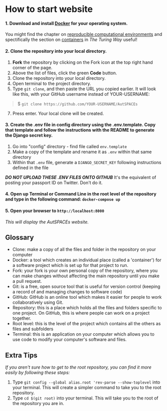 # How to start website

#### 1. Download and install [Docker](https://www.docker.com/products/docker-desktop) for your operating system.

You might find the chapter on [reproducible computational environments](https://the-turing-way.netlify.app/reproducible-research/renv.html) and spectifically the section on [containers](https://the-turing-way.netlify.app/reproducible-research/renv/renv-containers.html) in _The Turing Way_ useful!

#### 2. Clone the repository into your local directory.

  1. **Fork** the repository by clicking on the Fork icon at the top right hand corner of the page. 
  2. Above the list of files, click the green **Code** button.
  3. Clone the repository into your local directory. 
  4. Open terminal to the project directory.
  5. Type `git clone`, and then paste the URL you copied earlier. It will look like this, with your GitHub username instead of YOUR-USERNAME:
  >$ `git clone https://github.com/YOUR-USERNAME/AutSPACEs`
  7. Press enter. Your local clone will be created. 
  
#### 3. Create the .env file in config directory using the .env.template. Copy that template and follow the instructions with the README to generate the Django secret key.
  
  1. Go into "config" directory - find file called `env.template`
  2. Make a copy of the template and rename it as `.env` within that same directory
  3. Within that `.env` file, generate a `DJANGO_SECRET_KEY` following instructions defined in the file 

***DO NOT UPLOAD THESE .ENV FILES ONTO GITHUB*** It's the equivalent of posting your passport ID on Twitter. Don't do it.

#### 4. Open up Terminal or Command Line in the root level of the repository and type in the following command: `docker-compose up`

#### 5. Open your browser to `http://localhost:8000`

*This will display the AutSPACEs website.*

## Glossary 

* Clone: make a copy of all the files and folder in the repository on your computer
* Docker: a tool which creates an individual place (called a 'container') for a software project which is set up for that project to run.
* Fork: your fork is your own personal copy of the repository, where you can make changes without affecting the main repository until you make a pull request. 
* Git: is a free, open source tool that is useful for version control (keeping a record of and managing changes to software code)
* GitHub: GitHub is an online tool which makes it easier for people to work collaboratively using Git. 
* Repository: this is a place which holds all the files and folders specific to one project. On GitHub, this is where people can work on a project together. 
* Root level: this is the level of the project which contains all the others as files and subfolders
* Terminal: this is an application on your computer which allows you to use code to modify your computer's software and files. 

## Extra Tips

*If you aren't sure how to get to the root repository, you can find it more easily by following these steps:* 

  1. Type `git config --global alias.root 'rev-parse --show-toplevel` into your terminal. This will create a simpler command to take you to the root repository. 
  2. Type `cd $(git root)` into your terminal. This will take you to the root of the repository you are in. 
